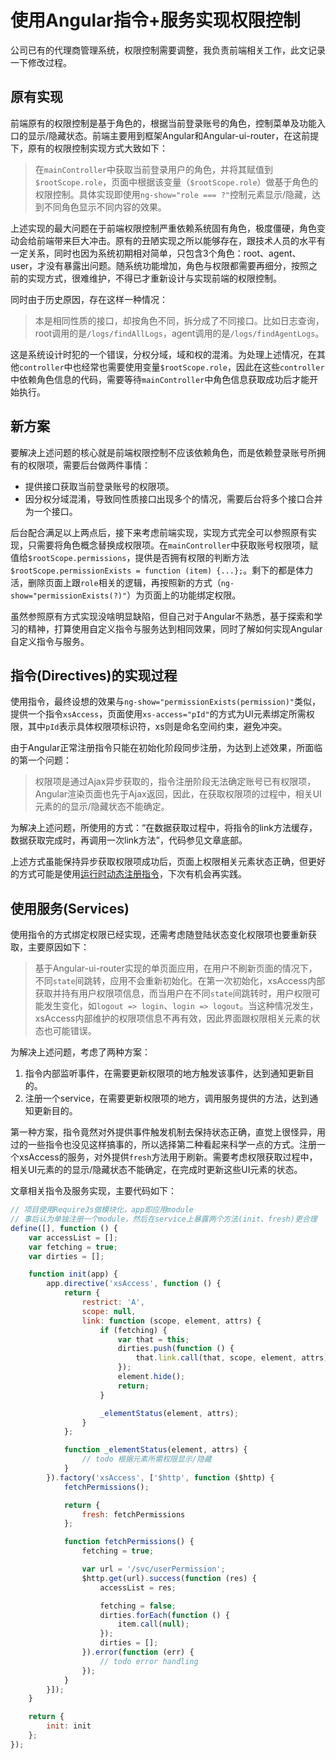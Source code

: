 # 使用Angular指令+服务实现权限控制
公司已有的代理商管理系统，权限控制需要调整，我负责前端相关工作，此文记录一下修改过程。  

## 原有实现
前端原有的权限控制是基于角色的，根据当前登录账号的角色，控制菜单及功能入口的显示/隐藏状态。前端主要用到框架Angular和Angular-ui-router，在这前提下，原有的权限控制实现方式大致如下：

> 在`mainController`中获取当前登录用户的角色，并将其赋值到`$rootScope.role`，页面中根据该变量（`$rootScope.role`）做基于角色的权限控制。具体实现即使用`ng-show="role === ?"`控制元素显示/隐藏，达到不同角色显示不同内容的效果。

上述实现的最大问题在于前端权限控制严重依赖系统固有角色，极度僵硬，角色变动会给前端带来巨大冲击。原有的丑陋实现之所以能够存在，跟技术人员的水平有一定关系，同时也因为系统初期相对简单，只包含3个角色：root、agent、user，才没有暴露出问题。随系统功能增加，角色与权限都需要再细分，按照之前的实现方式，很难维护，不得已才重新设计与实现前端的权限控制。  

同时由于历史原因，存在这样一种情况：

> 本是相同性质的接口，却按角色不同，拆分成了不同接口。比如日志查询，root调用的是`/logs/findAllLogs`，agent调用的是`/logs/findAgentLogs`。

这是系统设计时犯的一个错误，分权分域，域和权的混淆。为处理上述情况，在其他`controller`中也经常也需要使用变量`$rootScope.role`，因此在这些`controller`中依赖角色信息的代码，需要等待`mainController`中角色信息获取成功后才能开始执行。  

## 新方案
要解决上述问题的核心就是前端权限控制不应该依赖角色，而是依赖登录账号所拥有的权限项，需要后台做两件事情：
-   提供接口获取当前登录账号的权限项。
-   因分权分域混淆，导致同性质接口出现多个的情况，需要后台将多个接口合并为一个接口。

后台配合满足以上两点后，接下来考虑前端实现，实现方式完全可以参照原有实现，只需要将角色概念替换成权限项。在`mainController`中获取账号权限项，赋值给`$rootScope.permissions`，提供是否拥有权限的判断方法`$rootScope.permissionExists = function (item) {...};`。剩下的都是体力活，删除页面上跟`role`相关的逻辑，再按照新的方式（`ng-show="permissionExists(?)"`）为页面上的功能绑定权限。  

虽然参照原有方式实现没啥明显缺陷，但自己对于Angular不熟悉，基于探索和学习的精神，打算使用自定义指令与服务达到相同效果，同时了解如何实现Angular自定义指令与服务。

## 指令(Directives)的实现过程
使用指令，最终设想的效果与`ng-show="permissionExists(permission)"`类似，提供一个指令`xsAccess`，页面使用`xs-access="pId"`的方式为UI元素绑定所需权限，其中`pId`表示具体权限项标识符，xs则是命名空间约束，避免冲突。  

由于Angular正常注册指令只能在初始化阶段同步注册，为达到上述效果，所面临的第一个问题：

> 权限项是通过Ajax异步获取的，指令注册阶段无法确定账号已有权限项，Angular渲染页面也先于Ajax返回，因此，在获取权限项的过程中，相关UI元素的的显示/隐藏状态不能确定。  

为解决上述问题，所使用的方式：“在数据获取过程中，将指令的link方法缓存，数据获取完成时，再调用一次link方法”，代码参见文章底部。  

上述方式虽能保持异步获取权限项成功后，页面上权限相关元素状态正确，但更好的方式可能是使用[运行时动态注册指令](http://stackoverflow.com/questions/31556913/dynamically-register-directive-at-runtime)，下次有机会再实践。  

## 使用服务(Services)
使用指令的方式绑定权限已经实现，还需考虑随登陆状态变化权限项也要重新获取，主要原因如下：

> 基于Angular-ui-router实现的单页面应用，在用户不刷新页面的情况下，不同`state`间跳转，应用不会重新初始化。在第一次初始化，xsAccess内部获取并持有用户权限项信息，而当用户在不同`state`间跳转时，用户权限可能发生变化，如`logout => login`、`login => logout`。当这种情况发生，xsAccess内部维护的权限项信息不再有效，因此界面跟权限相关元素的状态也可能错误。

为解决上述问题，考虑了两种方案：
1.   指令内部监听事件，在需要更新权限项的地方触发该事件，达到通知更新目的。
2.   注册一个service，在需要更新权限项的地方，调用服务提供的方法，达到通知更新目的。

第一种方案，指令竟然对外提供事件触发机制去保持状态正确，直觉上很怪异，用过的一些指令也没见这样搞事的，所以选择第二种看起来科学一点的方式。注册一个xsAccess的服务，对外提供`fresh`方法用于刷新。需要考虑权限获取过程中，相关UI元素的的显示/隐藏状态不能确定，在完成时更新这些UI元素的状态。  

文章相关指令及服务实现，主要代码如下：

```javascript
// 项目使用RequireJs做模块化，app即应用module
// 事后认为单独注册一个module，然后在service上暴露两个方法(init、fresh)更合理
define([], function () {
    var accessList = [];
    var fetching = true;
    var dirties = [];

    function init(app) {
        app.directive('xsAccess', function () {
            return {
                restrict: 'A',
                scope: null,
                link: function (scope, element, attrs) {
                    if (fetching) {
                        var that = this;
                        dirties.push(function () {
                            that.link.call(that, scope, element, attrs);
                        });
                        element.hide();
                        return;
                    }

                    _elementStatus(element, attrs);
                }
            };

            function _elementStatus(element, attrs) {
                // todo 根据元素所需权限显示/隐藏
            }
        }).factory('xsAccess', ['$http', function ($http) {
            fetchPermissions();

            return {
                fresh: fetchPermissions
            };

            function fetchPermissions() {
                fetching = true;

                var url = '/svc/userPermission';
                $http.get(url).success(function (res) {
                    accessList = res;

                    fetching = false;
                    dirties.forEach(function () {
                        item.call(null);
                    });
                    dirties = [];
                }).error(function (err) {
                    // todo error handling
                });
            }
        }]);
    }

    return {
        init: init
    };
});
```